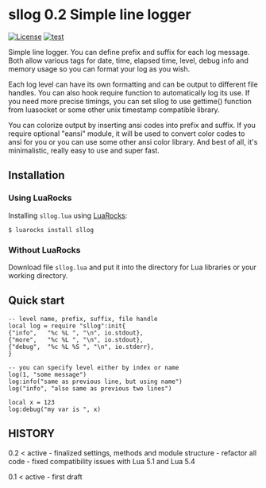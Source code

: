 # sllog 0.2 Simple line logger

[![License](https://img.shields.io/:license-mit-blue.svg)](https://mit-license.org) 
[![test](https://github.com/smi11/sllog-lua/actions/workflows/test.yml/badge.svg)](https://github.com/smi11/sllog-lua/actions/workflows/test.yml)

Simple line logger. You can define prefix and suffix for each log message. Both
allow various tags for date, time, elapsed time, level, debug info and memory
usage so you can format your log as you wish.

Each log level can have its own formatting and can be output to different file
handles. You can also hook require function to automatically log its use. If
you need more precise timings, you can set sllog to use gettime() function from
luasocket or some other unix timestamp compatible library.

You can colorize output by inserting ansi codes into prefix and suffix. If you
require optional "eansi" module, it will be used to convert color codes to ansi
for you or you can use some other ansi color library. And best of all, it's
minimalistic, really easy to use and super fast.

## Installation

### Using LuaRocks

Installing `sllog.lua` using [LuaRocks](https://www.luarocks.org/):

`$ luarocks install sllog`

### Without LuaRocks

Download file `sllog.lua` and put it into the directory for Lua libraries or
your working directory.

## Quick start

```
-- level name, prefix, suffix, file handle
local log = require "sllog":init{
{"info",   "%c %L ", "\n", io.stdout},
{"more",   "%c %L ", "\n", io.stdout},
{"debug",  "%c %L %S ", "\n", io.stderr},
}

-- you can specify level either by index or name
log(1, "some message")
log:info("same as previous line, but using name")
log("info", "also same as previous two lines")

local x = 123
log:debug("my var is ", x)
```

## HISTORY

0.2 < active
    - finalized settings, methods and module structure
    - refactor all code
    - fixed compatibility issues with Lua 5.1 and Lua 5.4

0.1 < active
    - first draft

